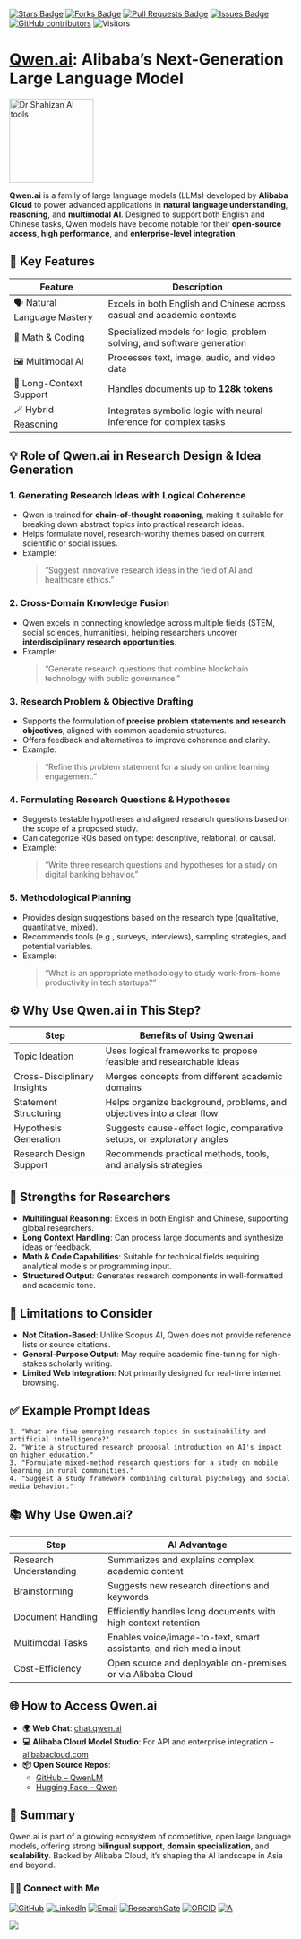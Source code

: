<a href="https://github.com/drshahizan/short-course/stargazers"><img src="https://img.shields.io/github/stars/drshahizan/short-course" alt="Stars Badge"/></a>
<a href="https://github.com/drshahizan/short-course/network/members"><img src="https://img.shields.io/github/forks/drshahizan/short-course" alt="Forks Badge"/></a>
<a href="https://github.com/drshahizan/short-course/pulls"><img src="https://img.shields.io/github/issues-pr/drshahizan/short-course" alt="Pull Requests Badge"/></a>
<a href="https://github.com/drshahizan/short-course"><img src="https://img.shields.io/github/issues/drshahizan/short-course" alt="Issues Badge"/></a>
<a href="https://github.com/drshahizan/short-course/graphs/contributors"><img alt="GitHub contributors" src="https://img.shields.io/github/contributors/drshahizan/short-course?color=2b9348"></a>
![Visitors](https://api.visitorbadge.io/api/visitors?path=https%3A%2F%2Fgithub.com%2Fdrshahizan%2Fshort-course&labelColor=%23d9e3f0&countColor=%23697689&style=flat)

# [Qwen.ai](https://chat.qwen.ai/): Alibaba’s Next-Generation Large Language Model

 <img src="https://miro.medium.com/v2/resize:fit:1074/format:webp/1*BhXY3gN6bG_xSSPHe0mL3w.png" alt="Dr Shahizan AI tools"  height="150">

**Qwen.ai** is a family of large language models (LLMs) developed by **Alibaba Cloud** to power advanced applications in **natural language understanding**, **reasoning**, and **multimodal AI**. Designed to support both English and Chinese tasks, Qwen models have become notable for their **open-source access**, **high performance**, and **enterprise-level integration**.

## 🌟 Key Features

| Feature | Description |
|--------|-------------|
| 🗣️ Natural Language Mastery | Excels in both English and Chinese across casual and academic contexts |
| 🧮 Math & Coding | Specialized models for logic, problem solving, and software generation |
| 🖼️ Multimodal AI | Processes text, image, audio, and video data |
| 🧭 Long-Context Support | Handles documents up to **128k tokens** |
| 🪄 Hybrid Reasoning | Integrates symbolic logic with neural inference for complex tasks |

## 💡 Role of Qwen.ai in Research Design & Idea Generation

### 1. **Generating Research Ideas with Logical Coherence**
- Qwen is trained for **chain-of-thought reasoning**, making it suitable for breaking down abstract topics into practical research ideas.
- Helps formulate novel, research-worthy themes based on current scientific or social issues.
- Example:  
  > “Suggest innovative research ideas in the field of AI and healthcare ethics.”

### 2. **Cross-Domain Knowledge Fusion**
- Qwen excels in connecting knowledge across multiple fields (STEM, social sciences, humanities), helping researchers uncover **interdisciplinary research opportunities**.
- Example:  
  > “Generate research questions that combine blockchain technology with public governance.”

### 3. **Research Problem & Objective Drafting**
- Supports the formulation of **precise problem statements and research objectives**, aligned with common academic structures.
- Offers feedback and alternatives to improve coherence and clarity.
- Example:  
  > “Refine this problem statement for a study on online learning engagement.”

### 4. **Formulating Research Questions & Hypotheses**
- Suggests testable hypotheses and aligned research questions based on the scope of a proposed study.
- Can categorize RQs based on type: descriptive, relational, or causal.
- Example:  
  > “Write three research questions and hypotheses for a study on digital banking behavior.”

### 5. **Methodological Planning**
- Provides design suggestions based on the research type (qualitative, quantitative, mixed).
- Recommends tools (e.g., surveys, interviews), sampling strategies, and potential variables.
- Example:  
  > “What is an appropriate methodology to study work-from-home productivity in tech startups?”

## ⚙️ Why Use Qwen.ai in This Step?

| Step                           | Benefits of Using Qwen.ai                                                 |
|--------------------------------|---------------------------------------------------------------------------|
| Topic Ideation                 | Uses logical frameworks to propose feasible and researchable ideas        |
| Cross-Disciplinary Insights    | Merges concepts from different academic domains                           |
| Statement Structuring          | Helps organize background, problems, and objectives into a clear flow     |
| Hypothesis Generation          | Suggests cause-effect logic, comparative setups, or exploratory angles    |
| Research Design Support        | Recommends practical methods, tools, and analysis strategies              |

## 🚀 Strengths for Researchers

- **Multilingual Reasoning**: Excels in both English and Chinese, supporting global researchers.
- **Long Context Handling**: Can process large documents and synthesize ideas or feedback.
- **Math & Code Capabilities**: Suitable for technical fields requiring analytical models or programming input.
- **Structured Output**: Generates research components in well-formatted and academic tone.

## 📌 Limitations to Consider

- **Not Citation-Based**: Unlike Scopus AI, Qwen does not provide reference lists or source citations.
- **General-Purpose Output**: May require academic fine-tuning for high-stakes scholarly writing.
- **Limited Web Integration**: Not primarily designed for real-time internet browsing.

## ✅ Example Prompt Ideas

```text
1. "What are five emerging research topics in sustainability and artificial intelligence?"
2. "Write a structured research proposal introduction on AI's impact on higher education."
3. "Formulate mixed-method research questions for a study on mobile learning in rural communities."
4. "Suggest a study framework combining cultural psychology and social media behavior."
```

## 📚 Why Use Qwen.ai?

| Step | AI Advantage |
|------|--------------|
| Research Understanding | Summarizes and explains complex academic content |
| Brainstorming | Suggests new research directions and keywords |
| Document Handling | Efficiently handles long documents with high context retention |
| Multimodal Tasks | Enables voice/image-to-text, smart assistants, and rich media input |
| Cost-Efficiency | Open source and deployable on-premises or via Alibaba Cloud |

## 🌐 How to Access Qwen.ai

- **🌍 Web Chat**: [chat.qwen.ai](https://chat.qwen.ai)
- **💻 Alibaba Cloud Model Studio**: For API and enterprise integration – [alibabacloud.com](https://www.alibabacloud.com/help/en/model-studio/what-is-qwen-llm)
- **📦 Open Source Repos**:
  - [GitHub – QwenLM](https://github.com/QwenLM/Qwen)
  - [Hugging Face – Qwen](https://huggingface.co/Qwen)

## 🧭 Summary

Qwen.ai is part of a growing ecosystem of competitive, open large language models, offering strong **bilingual support**, **domain specialization**, and **scalability**. Backed by Alibaba Cloud, it’s shaping the AI landscape in Asia and beyond.

### 🙌🏻 Connect with Me
<p align="left">
    <a href="https://github.com/drshahizan" target="_blank"><img alt="GitHub" src="https://img.shields.io/badge/-@drshahizan-181717?style=flat-square&logo=GitHub&logoColor=white"></a>
    <a href="https://www.linkedin.com/in/drshahizan" target="_blank"><img alt="LinkedIn" src="https://img.shields.io/badge/-drshahizan-blue?style=flat-square&logo=Linkedin&logoColor=white&link=https://www.linkedin.com/in/drshahizan/"></a>
    <a href="mailto:shahizan@utm.my" target="_blank"><img alt="Email" src="https://img.shields.io/badge/-shahizan@utm.my-c14438?style=flat-square&logo=Gmail&logoColor=white&link=mailto:shahizan@utm.my.com"></a>
    <a href="https://www.researchgate.net/profile/Mohd-Othman-28" target="_blank"><img alt="ResearchGate" src="https://img.shields.io/badge/-ResearchGate-00CCBB?style=flat-square&logo=ResearchGate&logoColor=white"></a>
    <a href="https://orcid.org/0000-0003-4261-1873" target="_blank"><img alt="ORCID" src="https://img.shields.io/badge/-ORCID-A6CE39?style=flat-square&logo=ORCID&logoColor=white"></a> 
 <a href="https://visitorbadge.io/status?path=https%3A%2F%2Fgithub.com%2Fdrshahizan" target="_blank"><img alt="A" src="https://api.visitorbadge.io/api/visitors?path=https%3A%2F%2Fgithub.com%2Fdrshahizan&labelColor=%23697689&countColor=%23555555&style=plastic"></a>
 
![](https://hit.yhype.me/github/profile?user_id=81284918)
</p>

